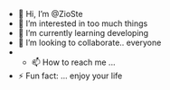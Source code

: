 - 👋 Hi, I’m @ZioSte
- 👀 I’m interested in too much things  
- 🌱 I’m currently learning developing 
- 💞️ I’m looking to collaborate.. everyone 
- - 📫 How to reach me ... 
- ⚡ Fun fact: ... enjoy your life  

<!---
ZioSte/ZioSte is a ✨ special ✨ repository because its `README.md` (this file) appears on your GitHub profile.
You can click the Preview link to take a look at your changes.
--->
